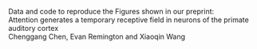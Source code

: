 Data and code to reproduce the Figures shown in our preprint:\
Attention generates a temporary receptive field in neurons of the primate auditory cortex\
Chenggang Chen, Evan Remington and Xiaoqin Wang
